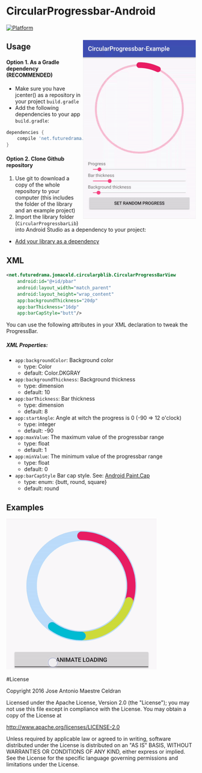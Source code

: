 # CircularProgressbar-Android

[![Platform](https://img.shields.io/badge/platform-android-green.svg)](http://developer.android.com/index.html)

<img src="/Screens/preview.gif" width="300" vspace="10" alt="preview" align="right"  />

Usage 
-----
#### Option 1. As a Gradle dependency (RECOMMENDED)
  - Make sure you have jcenter() as a repository in your project  `build.gradle`
  - Add the following dependencies to your app `build.gradle`:
 
```gradle
dependencies {
	compile 'net.futuredrama.jomaceld:circular-progressbar:0.2.1'
}
```
#### Option 2. Clone Github repository
  1. Use git to download a copy of the whole repository to your computer (this includes the folder of the library and an example project)
  2. Import the library folder (`CircularProgressbarLib`) into Android Studio as a dependency to your project: 
   - [Add your library as a dependency](https://developer.android.com/studio/projects/android-library.html#AddDependency)


XML
-----

```xml
<net.futuredrama.jomaceld.circularpblib.CircularProgressBarView
    android:id="@+id/pbar"    
    android:layout_width="match_parent"    
    android:layout_height="wrap_content"       
    app:backgroundThickness="20dp"    
    app:barThickness="16dp"    
    app:barCapStyle="butt"/>
```

You can use the following attributes in your XML declaration to tweak the ProgressBar.

##### XML Properties:

* `app:backgroundColor`: Background color
	* type: Color 
	* default: Color.DKGRAY
* `app:backgroundThickness`: Background thickness
	* type: dimension 
	* default: 10
* `app:barThickness`: Bar thickness 
	* type: dimension 
	* default: 8
* `app:startAngle`: Angle at witch the progress is 0 (-90 => 12 o'clock) 
	* type: integer 
	* default: -90
* `app:maxValue`: The maximum value of the progressbar range
	* type: float 
	* default: 1
* `app:minValue`: The minimum value of the progressbar range 
	* type: float 
	* default: 0
* `app:barCapStyle`  Bar cap style. See: [Android Paint.Cap](https://developer.android.com/reference/android/graphics/Paint.Cap.html) 
	* type: enum: {butt, round, square} 
	* default: round

Examples
-----
<img src="/Screens/loading_animation.gif" alt="loading animation" title="screenshot1" width="400" height="400"  />



   
#License

Copyright 2016 Jose Antonio Maestre Celdran

Licensed under the Apache License, Version 2.0 (the "License");
you may not use this file except in compliance with the License.
You may obtain a copy of the License at

http://www.apache.org/licenses/LICENSE-2.0

Unless required by applicable law or agreed to in writing, software
distributed under the License is distributed on an "AS IS" BASIS,
WITHOUT WARRANTIES OR CONDITIONS OF ANY KIND, either express or implied.
See the License for the specific language governing permissions and
limitations under the License.
